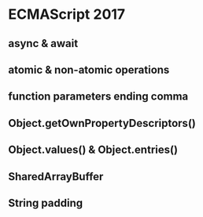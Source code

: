 # ECMAScript 2017

## async & await

## atomic & non-atomic operations

## function parameters ending comma

## Object.getOwnPropertyDescriptors()

## Object.values() & Object.entries()

## SharedArrayBuffer

## String padding
